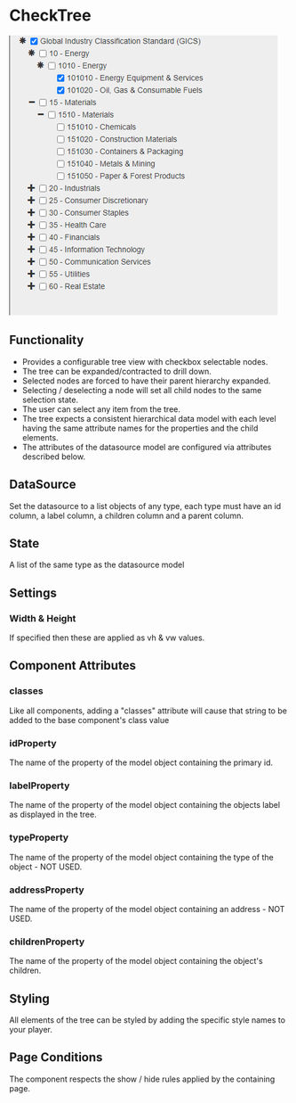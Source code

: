 

# CheckTree
![SFT Image](https://github.com/MarkWattsBoomi/CheckTree/blob/main/checktree.png)

## Functionality

- Provides a configurable tree view with checkbox selectable nodes.
- The tree can be expanded/contracted to drill down.
- Selected nodes are forced to have their parent hierarchy expanded.
- Selecting / deselecting a node will set all child nodes to the same selection state.
- The user can select any item from the tree.
- The tree expects a consistent hierarchical data model with each level having the same attribute names for the properties and the child elements.
- The attributes of the datasource model are configured via attributes described below.

## DataSource

Set the datasource to a list objects of any type, each type must have an id column, a label column, a children column and a parent column.

## State

A list of the same type as the datasource model

## Settings

### Width & Height

If specified then these are applied as vh & vw values.

## Component Attributes

### classes

Like all components, adding a "classes" attribute will cause that string to be added to the base component's class value

### idProperty

The name of the property of the model object containing the primary id.

### labelProperty

The name of the property of the model object containing the objects label as displayed in the tree. 

### typeProperty

The name of the property of the model object containing the type of the object - NOT USED.

### addressProperty

The name of the property of the model object containing an address - NOT USED.

### childrenProperty

The name of the property of the model object containing the object's children. 


## Styling

All elements of the tree can be styled by adding the specific style names to your player.


## Page Conditions

The component respects the show / hide rules applied by the containing page.


